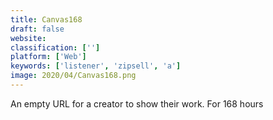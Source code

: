 ```yaml
---
title: Canvas168
draft: false 
website: 
classification: ['']
platform: ['Web']
keywords: ['listener', 'zipsell', 'a']
image: 2020/04/Canvas168.png
---
```

An empty URL for a creator to show their work. For 168 hours